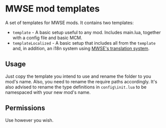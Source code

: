 # MWSE mod templates

A set of templates for MWSE mods. It contains two templates:

* `template` - A basic setup useful to any mod. Includes main.lua, together with a config file and basic MCM.
* `templateLocalized` - A basic setup that includes all from the `template` and, in addition, an i18n system using [MWSE's translation system]().

## Usage

Just copy the template you intend to use and rename the folder to you mod's name. Also, you need to rename the require paths accordingly. It's also advised to rename the type definitions in `config\init.lua` to be namespaced with your new mod's name.

## Permissions

Use however you wish.
